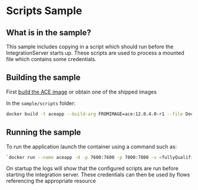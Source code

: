 
# Scripts Sample

## What is in the sample?

This sample includes copying in a script which should run before the IntegrationServer starts up. These scripts are used to process a mounted file which contains some credentials.

## Building the sample

First [build the ACE image](../../README.md#Building-a-container-image) or obtain one of the shipped images

In the `sample/scripts` folder:

```bash
docker build -t aceapp --build-arg FROMIMAGE=ace:12.0.4.0-r1 --file Dockerfile .
```

## Running the sample

To run the application launch the container using a command such as:

```bash
`docker run --name aceapp -d -p 7600:7600 -p 7800:7800 -v <fullyQualifiedPath>/setdbparms:/home/aceuser/initial-config/setdbparms -e LICENSE=accept aceapp`
```

On startup the logs will show that the configured scripts are run before starting the integration server. These credentials can then be used by flows referencing the appropriate resource
